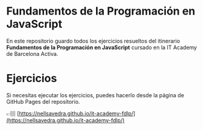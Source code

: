 # Fundamentos de la Programación en JavaScript 

En este repositorio guardo todos los ejercicios resueltos del itinerario **Fundamentos de la Programación en JavaScript** cursado en la IT Academy de Barcelona Activa.


# Ejercicios
Si necesitas ejecutar los ejercicios, puedes hacerlo desde la página de GitHub Pages del repositorio.

👉🏽 [https://nellsavedra.github.io/it-academy-fdlp/](https://nellsavedra.github.io/it-academy-fdlp/)
